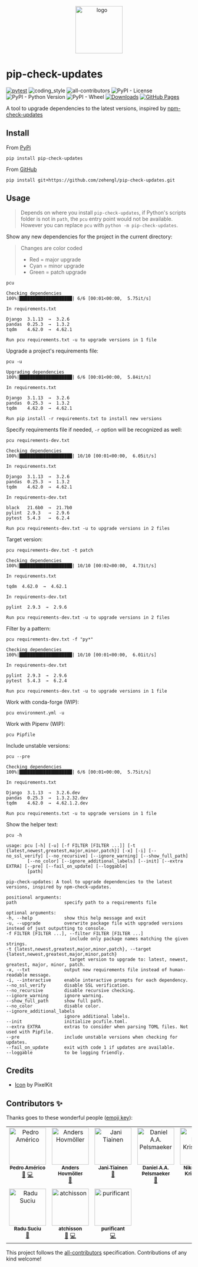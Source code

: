 <div align="center">
    <img src="https://cdn2.iconfinder.com/data/icons/flat-jewels-icon-set/512/0000_Refresh.png" alt="logo" height="128">
</div>

# pip-check-updates

[![pytest](https://github.com/zehengl/pip-check-updates/actions/workflows/pytest.yml/badge.svg)](https://github.com/zehengl/pip-check-updates/actions/workflows/pytest.yml)
![coding_style](https://img.shields.io/badge/code%20style-black-000000.svg)
![all-contributors](https://img.shields.io/github/all-contributors/zehengl/pip-check-updates)
![PyPI - License](https://img.shields.io/pypi/l/pip-check-updates)
![PyPI - Python Version](https://img.shields.io/pypi/pyversions/pip-check-updates)
![PyPI - Wheel](https://img.shields.io/pypi/wheel/pip-check-updates)
[![Downloads](https://static.pepy.tech/badge/pip-check-updates)](https://pepy.tech/project/pip-check-updates)
[![GitHub Pages](https://github.com/zehengl/pip-check-updates/actions/workflows/gh-deploy.yml/badge.svg)](https://github.com/zehengl/pip-check-updates/actions/workflows/gh-deploy.yml)

A tool to upgrade dependencies to the latest versions, inspired by [npm-check-updates](https://www.npmjs.com/package/npm-check-updates)

## Install

From [PyPi](https://pypi.org/project/pip-check-updates/)

    pip install pip-check-updates

From [GitHub](https://github.com/zehengl/pip-check-updates)

    pip install git+https://github.com/zehengl/pip-check-updates.git

## Usage

> Depends on where you install `pip-check-updates`, if Python's scripts folder is not in `path`, the `pcu` entry point would not be available.
> However you can replace `pcu` with `python -m pip-check-updates`.

Show any new dependencies for the project in the current directory:

> Changes are color coded
>
> - Red = major upgrade
> - Cyan = minor upgrade
> - Green = patch upgrade

```terminal
pcu
```

    Checking dependencies
    100%|████████████████████| 6/6 [00:01<00:00,  5.75it/s]

    In requirements.txt

    Django  3.1.13  →  3.2.6
    pandas  0.25.3  →  1.3.2
    tqdm    4.62.0  →  4.62.1

    Run pcu requirements.txt -u to upgrade versions in 1 file

Upgrade a project's requirements file:

```terminal
pcu -u
```

    Upgrading dependencies
    100%|████████████████████| 6/6 [00:01<00:00,  5.84it/s]

    In requirements.txt

    Django  3.1.13  →  3.2.6
    pandas  0.25.3  →  1.3.2
    tqdm    4.62.0  →  4.62.1

    Run pip install -r requirements.txt to install new versions

Specify requirements file if needed, `-r` option will be recognized as well:

```terminal
pcu requirements-dev.txt
```

    Checking dependencies
    100%|████████████████████| 10/10 [00:01<00:00,  6.05it/s]

    In requirements.txt

    Django  3.1.13  →  3.2.6
    pandas  0.25.3  →  1.3.2
    tqdm    4.62.0  →  4.62.1

    In requirements-dev.txt

    black   21.6b0  →  21.7b0
    pylint  2.9.3   →  2.9.6
    pytest  5.4.3   →  6.2.4

    Run pcu requirements-dev.txt -u to upgrade versions in 2 files

Target version:

```terminal
pcu requirements-dev.txt -t patch
```

    Checking dependencies
    100%|████████████████████| 10/10 [00:02<00:00,  4.73it/s]

    In requirements.txt

    tqdm  4.62.0  →  4.62.1

    In requirements-dev.txt

    pylint  2.9.3  →  2.9.6

    Run pcu requirements-dev.txt -u to upgrade versions in 2 files

Filter by a pattern:

```terminal
pcu requirements-dev.txt -f "py*"
```

    Checking dependencies
    100%|████████████████████| 10/10 [00:01<00:00,  6.01it/s]

    In requirements-dev.txt

    pylint  2.9.3  →  2.9.6
    pytest  5.4.3  →  6.2.4

    Run pcu requirements-dev.txt -u to upgrade versions in 1 file

Work with conda-forge (WIP):

```terminal
pcu environment.yml -u
```

Work with Pipenv (WIP):

```terminal
pcu Pipfile
```

Include unstable versions:

```terminal
pcu --pre
```

    Checking dependencies
    100%|████████████████████| 6/6 [00:01<00:00,  5.75it/s]

    In requirements.txt

    Django  3.1.13  →  3.2.6.dev
    pandas  0.25.3  →  1.3.2.32.dev
    tqdm    4.62.0  →  4.62.1.2.dev

    Run pcu requirements.txt -u to upgrade versions in 1 file

Show the helper text:

```terminal
pcu -h
```

    usage: pcu [-h] [-u] [-f FILTER [FILTER ...]] [-t {latest,newest,greatest,major,minor,patch}] [-x] [-i] [--no_ssl_verify] [--no_recursive] [--ignore_warning] [--show_full_path]
            [--no_color] [--ignore_additional_labels] [--init] [--extra EXTRA] [--pre] [--fail_on_update] [--loggable]
            [path]

    pip-check-updates: A tool to upgrade dependencies to the latest versions, inspired by npm-check-updates.

    positional arguments:
    path                  specify path to a requirements file

    optional arguments:
    -h, --help            show this help message and exit
    -u, --upgrade         overwrite package file with upgraded versions instead of just outputting to console.
    -f FILTER [FILTER ...], --filter FILTER [FILTER ...]
                            include only package names matching the given strings.
    -t {latest,newest,greatest,major,minor,patch}, --target {latest,newest,greatest,major,minor,patch}
                            target version to upgrade to: latest, newest, greatest, major, minor, patch.
    -x, --txt             output new requirements file instead of human-readable message.
    -i, --interactive     enable interactive prompts for each dependency.
    --no_ssl_verify       disable SSL verification.
    --no_recursive        disable recursive checking.
    --ignore_warning      ignore warning.
    --show_full_path      show full path.
    --no_color            disable color.
    --ignore_additional_labels
                          ignore additional labels.
    --init                initialize pcufile.toml.
    --extra EXTRA         extras to consider when parsing TOML files. Not used with Pipfile.
    --pre                 include unstable versions when checking for updates.
    --fail_on_update      exit with code 1 if updates are available.
    --loggable            to be logging friendly.

## Credits

- [Icon](https://www.iconfinder.com/icons/171269/refresh_icon) by PixelKit

## Contributors ✨

Thanks goes to these wonderful people ([emoji key](https://allcontributors.org/docs/en/emoji-key)):

<!-- ALL-CONTRIBUTORS-LIST:START - Do not remove or modify this section -->
<!-- prettier-ignore-start -->
<!-- markdownlint-disable -->
<table>
  <tbody>
    <tr>
      <td align="center" valign="top" width="14.28%"><a href="https://github.com/ghostebony"><img src="https://avatars.githubusercontent.com/u/47510020?v=4?s=100" width="100px;" alt="Pedro Américo"/><br /><sub><b>Pedro Américo</b></sub></a><br /><a href="https://github.com/zehengl/pip-check-updates/issues?q=author%3Aghostebony" title="Bug reports">🐛</a> <a href="https://github.com/zehengl/pip-check-updates/commits?author=ghostebony" title="Code">💻</a></td>
      <td align="center" valign="top" width="14.28%"><a href="http://kodare.net"><img src="https://avatars.githubusercontent.com/u/332428?v=4?s=100" width="100px;" alt="Anders Hovmöller"/><br /><sub><b>Anders Hovmöller</b></sub></a><br /><a href="https://github.com/zehengl/pip-check-updates/issues?q=author%3Aboxed" title="Bug reports">🐛</a></td>
      <td align="center" valign="top" width="14.28%"><a href="https://jtiai.github.io/"><img src="https://avatars.githubusercontent.com/u/1370289?v=4?s=100" width="100px;" alt="Jani Tiainen"/><br /><sub><b>Jani Tiainen</b></sub></a><br /><a href="https://github.com/zehengl/pip-check-updates/issues?q=author%3Ajtiai" title="Bug reports">🐛</a></td>
      <td align="center" valign="top" width="14.28%"><a href="https://pelsmaeker.net/"><img src="https://avatars.githubusercontent.com/u/647530?v=4?s=100" width="100px;" alt="Daniel A.A. Pelsmaeker"/><br /><sub><b>Daniel A.A. Pelsmaeker</b></sub></a><br /><a href="https://github.com/zehengl/pip-check-updates/issues?q=author%3AVirtlink" title="Bug reports">🐛</a></td>
      <td align="center" valign="top" width="14.28%"><a href="https://github.com/nikolaik"><img src="https://avatars.githubusercontent.com/u/104154?v=4?s=100" width="100px;" alt="Nikolai Røed Kristiansen"/><br /><sub><b>Nikolai Røed Kristiansen</b></sub></a><br /><a href="#ideas-nikolaik" title="Ideas, Planning, & Feedback">🤔</a> <a href="https://github.com/zehengl/pip-check-updates/commits?author=nikolaik" title="Code">💻</a></td>
      <td align="center" valign="top" width="14.28%"><a href="https://itachisan.github.io"><img src="https://avatars.githubusercontent.com/u/1223421?v=4?s=100" width="100px;" alt="Giovanni Santini"/><br /><sub><b>Giovanni Santini</b></sub></a><br /><a href="#ideas-ItachiSan" title="Ideas, Planning, & Feedback">🤔</a> <a href="https://github.com/zehengl/pip-check-updates/commits?author=ItachiSan" title="Code">💻</a></td>
      <td align="center" valign="top" width="14.28%"><a href="https://git.coopdevs.org"><img src="https://avatars.githubusercontent.com/u/25091358?v=4?s=100" width="100px;" alt="Pelayo García"/><br /><sub><b>Pelayo García</b></sub></a><br /><a href="https://github.com/zehengl/pip-check-updates/commits?author=oyale" title="Code">💻</a> <a href="#ideas-oyale" title="Ideas, Planning, & Feedback">🤔</a></td>
    </tr>
    <tr>
      <td align="center" valign="top" width="14.28%"><a href="https://github.com/radusuciu"><img src="https://avatars.githubusercontent.com/u/1108600?v=4?s=100" width="100px;" alt="Radu Suciu"/><br /><sub><b>Radu Suciu</b></sub></a><br /><a href="https://github.com/zehengl/pip-check-updates/issues?q=author%3Aradusuciu" title="Bug reports">🐛</a></td>
      <td align="center" valign="top" width="14.28%"><a href="https://github.com/atchisson"><img src="https://avatars.githubusercontent.com/u/41149397?v=4?s=100" width="100px;" alt="atchisson"/><br /><sub><b>atchisson</b></sub></a><br /><a href="#ideas-atchisson" title="Ideas, Planning, & Feedback">🤔</a> <a href="https://github.com/zehengl/pip-check-updates/commits?author=atchisson" title="Code">💻</a></td>
      <td align="center" valign="top" width="14.28%"><a href="https://github.com/purificant"><img src="https://avatars.githubusercontent.com/u/4669013?v=4?s=100" width="100px;" alt="purificant"/><br /><sub><b>purificant</b></sub></a><br /><a href="https://github.com/zehengl/pip-check-updates/commits?author=purificant" title="Code">💻</a></td>
    </tr>
  </tbody>
</table>

<!-- markdownlint-restore -->
<!-- prettier-ignore-end -->

<!-- ALL-CONTRIBUTORS-LIST:END -->

This project follows the [all-contributors](https://github.com/all-contributors/all-contributors) specification. Contributions of any kind welcome!
